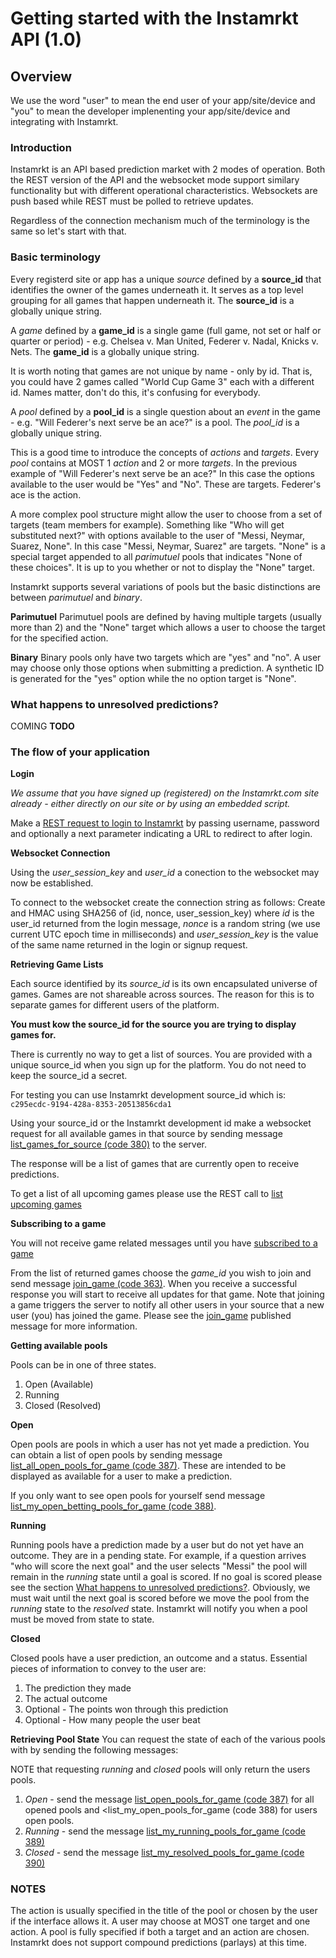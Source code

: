 # Getting started with the Instamrkt API (1.0)

## Overview
We use the word "user" to mean the end user of your app/site/device and "you" to mean the developer implenenting your app/site/device and integrating with Instamrkt.  

### Introduction
Instamrkt is an API based prediction market with 2 modes of operation. Both the REST version of the API and the websocket mode support similary functionality but with different operational characteristics. Websockets are push based while REST must be polled to retrieve updates. 

Regardless of the connection mechanism much of the terminology is the same so let's start with that. 

### Basic terminology
Every registerd site or app has a unique *source* defined by a **source_id** that identifies the owner of the games underneath it. It serves as a top level grouping for all games that happen underneath it. The **source_id** is a globally unique string. 

A *game* defined by a **game_id** is a single game (full game, not set or half or quarter or period) - e.g. Chelsea v. Man United, Federer v. Nadal, Knicks v. Nets. The **game_id** is a globally unique string. 

It is worth noting that games are not unique by name - only by id. That is, you could have 2 games called "World Cup Game 3" each with a different id. Names matter, don't do this, it's confusing for everybody.  

A *pool* defined by a **pool_id** is a single question about an *event* in the game - e.g. "Will Federer's next serve be an ace?" is a pool. The  *pool_id* is a globally unique string. 

This is a good time to introduce the concepts of *actions* and *targets*. Every *pool* contains at MOST 1 *action* and 2 or more *targets*. In the previous example of "Will Federer's next serve be an ace?" In this case the options available to the user would be "Yes" and "No". These are targets. Federer's ace is the action. 

A more complex pool structure might allow the user to choose from a set of targets (team members for example). Something like "Who will get substituted next?" with options available to the user of "Messi, Neymar, Suarez, None". In this case "Messi, Neymar, Suarez" are targets. "None" is a special target appended to all *parimutuel* pools that indicates "None of these choices". It is up to you whether or not to display the "None" target. 

Instamrkt supports several variations of pools but the basic distinctions are between *parimutuel* and *binary*. 

**Parimutuel**
Parimutuel pools are defined by having multiple targets (usually more than 2) and the "None" target which allows a user to choose the target for the specified action. 

**Binary**
Binary pools only have two targets which are "yes" and "no". A user may choose only those options when submitting a prediction. A synthetic ID is generated for the "yes" option while the no option target is "None".


### What happens to unresolved predictions?
COMING **TODO**

### The flow of your application
**Login**
 
*We assume that you have signed up (registered) on the Instamrkt.com site already - either directly on our site or by using an embedded script.*

Make a <a href="#loin">REST request to login to Instamrkt</a> by passing username, password and optionally a next parameter indicating a URL to redirect to after login. 

**Websocket Connection**

Using the *user_session_key* and *user_id* a conection to the websocket may now be established. 

To connect to the websocket create the connection string as follows:
Create and HMAC using SHA256 of (id, nonce, user_session_key) where *id* is the user_id returned from the login message, *nonce* is a random string (we use current UTC epoch time in milliseconds) and *user_session_key* is the value of the same name returned in the login or signup request. 

**Retrieving Game Lists**

Each source identified by its *source_id* is its own encapsulated universe of games. Games are not shareable across sources. The reason for this is to separate games for different users of the platform. 

**You must kow the source_id for the source you are trying to display games for.** 

There is currently no way to get a list of sources. You are provided with a unique source_id when you sign up for the platform. You do not need to keep the source_id a secret. 

For testing you can use Instamrkt development source_id which is:
`c295ecdc-9194-428a-8353-20513856cda1`

Using your source_id or the Instamrkt development id make a websocket request for all available games in that source by sending message <a href="#list-games-for-source">list_games_for_source (code 380)</a> to the server. 

The response will be a list of games that are currently open to receive predictions. 

To get a list of all upcoming games please use the REST call to <a href="#games-upcoming">list upcoming games</a>


**Subscribing to a game** 

You will not receive game related messages until you have <a href="#join-game">subscribed to a game</a>

From the list of returned games choose the *game_id* you wish to join and send message <a href="#join-game">join_game (code 363)</a>. When you receive a successful response you will start to receive all updates for that game. Note that joining a game triggers the server to notify all other users in your source that a new user (you) has joined the game. Please see the <a href="#join-game#">join_game</a> published message for more information.  

**Getting available pools** 

Pools can be in one of three states. 

1. Open (Available)
2. Running
3. Closed (Resolved)

**Open**

Open pools are pools in which a user has not yet made a prediction. You can obtain a list of open pools by sending message <a href="#list-all-open-pools-for-game">list_all_open_pools_for_game (code 387)</a>. These are intended to be displayed as available for a user to make a prediction. 

If you only want to see open pools for yourself send message <a href="">list_my_open_betting_pools_for_game (code 388)</a>. 

**Running** 

Running pools have a prediction made by a user but do not yet have an outcome. They are in a pending state. For example, if a question arrives "who will score the next goal" and the user selects "Messi" the pool will remain in the *running* state until a goal is scored. If no goal is scored please see the section <a href="">What happens to unresolved predictions?</a>. Obviously, we must wait until the next goal is scored before we move the pool from the *running* state to the *resolved* state. Instamrkt will notify you when a pool must be moved from state to state. 

**Closed**

Closed pools have a user prediction, an outcome and a status. Essential pieces of information to convey to the user are:

1. The prediction they made
2. The actual outcome
3. Optional - The points won through this prediction
4. Optional - How many people the user beat

**Retrieving Pool State** 
You can request the state of each of the various pools with by sending the following messages:

NOTE that requesting *running* and *closed* pools will only return the users pools. 

1. *Open* - send the message <a href="">list_open_pools_for_game (code 387)</a> for all opened pools and <list_my_open_pools_for_game (code 388)</a> for users open pools.
2. *Running* - send the message <a href="">list_my_running_pools_for_game (code 389)</a>
3. *Closed* - send the message <a href="">list_my_resolved_pools_for_game (code 390)</a>



### NOTES
The action is usually specified in the title of the pool or chosen by the user if the interface allows it. A user may choose at MOST one target and one action. A pool is fully specified if both a target and an action are chosen. Instamrkt does not support compound predictions (parlays) at this time. 
